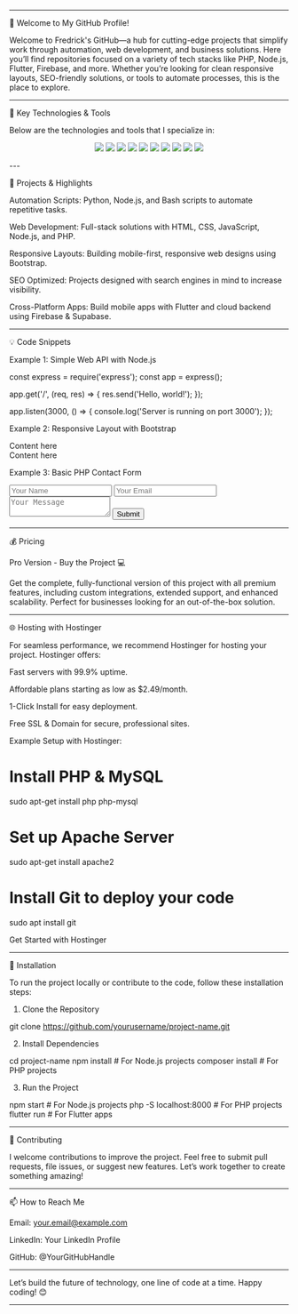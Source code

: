 
---

👋 Welcome to My GitHub Profile!

Welcome to Fredrick's GitHub—a hub for cutting-edge projects that simplify work through automation, web development, and business solutions. Here you’ll find repositories focused on a variety of tech stacks like PHP, Node.js, Flutter, Firebase, and more. Whether you’re looking for clean responsive layouts, SEO-friendly solutions, or tools to automate processes, this is the place to explore.


---

🌟 Key Technologies & Tools

Below are the technologies and tools that I specialize in:

<p align="center">
  <img src="https://img.shields.io/badge/HTML5-%23E34F26.svg?style=flat&logo=html5&logoColor=white" />
  <img src="https://img.shields.io/badge/CSS3-%231572B6.svg?style=flat&logo=css3&logoColor=white" />
  <img src="https://img.shields.io/badge/JavaScript-%23F7DF1E.svg?style=flat&logo=javascript&logoColor=black" />
  <img src="https://img.shields.io/badge/PHP-%238A2F42.svg?style=flat&logo=php&logoColor=white" />
  <img src="https://img.shields.io/badge/Node.js-%23339933.svg?style=flat&logo=node.js&logoColor=white" />
  <img src="https://img.shields.io/badge/Flutter-%2302569B.svg?style=flat&logo=flutter&logoColor=white" />
  <img src="https://img.shields.io/badge/Firebase-%23039BE5.svg?style=flat&logo=firebase&logoColor=white" />
  <img src="https://img.shields.io/badge/Supabase-%2377B1B9.svg?style=flat&logo=supabase&logoColor=white" />
  <img src="https://img.shields.io/badge/Git-%23F1502F.svg?style=flat&logo=git&logoColor=white" />
  <img src="https://img.shields.io/badge/Bootstrap-%23563D7C.svg?style=flat&logo=bootstrap&logoColor=white" />
</p>
---

🚀 Projects & Highlights

Automation Scripts: Python, Node.js, and Bash scripts to automate repetitive tasks.

Web Development: Full-stack solutions with HTML, CSS, JavaScript, Node.js, and PHP.

Responsive Layouts: Building mobile-first, responsive web designs using Bootstrap.

SEO Optimized: Projects designed with search engines in mind to increase visibility.

Cross-Platform Apps: Build mobile apps with Flutter and cloud backend using Firebase & Supabase.



---

💡 Code Snippets

Example 1: Simple Web API with Node.js

const express = require('express');
const app = express();

app.get('/', (req, res) => {
    res.send('Hello, world!');
});

app.listen(3000, () => {
    console.log('Server is running on port 3000');
});

Example 2: Responsive Layout with Bootstrap

<!DOCTYPE html>
<html lang="en">
<head>
  <meta charset="UTF-8">
  <meta name="viewport" content="width=device-width, initial-scale=1.0">
  <title>Responsive Page</title>
  <link href="https://cdn.jsdelivr.net/npm/bootstrap@5.1.0/dist/css/bootstrap.min.css" rel="stylesheet">
</head>
<body>
  <div class="container">
    <div class="row">
      <div class="col-md-6">Content here</div>
      <div class="col-md-6">Content here</div>
    </div>
  </div>
  <script src="https://cdn.jsdelivr.net/npm/bootstrap@5.1.0/dist/js/bootstrap.bundle.min.js"></script>
</body>
</html>

Example 3: Basic PHP Contact Form

<form method="POST" action="submit_form.php">
    <input type="text" name="name" placeholder="Your Name" required>
    <input type="email" name="email" placeholder="Your Email" required>
    <textarea name="message" placeholder="Your Message" required></textarea>
    <button type="submit">Submit</button>
</form>


---

💰 Pricing

Pro Version - Buy the Project 💻

Get the complete, fully-functional version of this project with all premium features, including custom integrations, extended support, and enhanced scalability. Perfect for businesses looking for an out-of-the-box solution.


---

🌐 Hosting with Hostinger

For seamless performance, we recommend Hostinger for hosting your project. Hostinger offers:

Fast servers with 99.9% uptime.

Affordable plans starting as low as $2.49/month.

1-Click Install for easy deployment.

Free SSL & Domain for secure, professional sites.


Example Setup with Hostinger:

# Install PHP & MySQL
sudo apt-get install php php-mysql

# Set up Apache Server
sudo apt-get install apache2

# Install Git to deploy your code
sudo apt install git

Get Started with Hostinger


---

🔧 Installation

To run the project locally or contribute to the code, follow these installation steps:

1. Clone the Repository

git clone https://github.com/yourusername/project-name.git

2. Install Dependencies

cd project-name
npm install  # For Node.js projects
composer install  # For PHP projects

3. Run the Project

npm start  # For Node.js projects
php -S localhost:8000  # For PHP projects
flutter run  # For Flutter apps


---

🤝 Contributing

I welcome contributions to improve the project. Feel free to submit pull requests, file issues, or suggest new features. Let’s work together to create something amazing!


---

📫 How to Reach Me

Email: your.email@example.com

LinkedIn: Your LinkedIn Profile

GitHub: @YourGitHubHandle



---

Let’s build the future of technology, one line of code at a time. Happy coding! 😊


---
